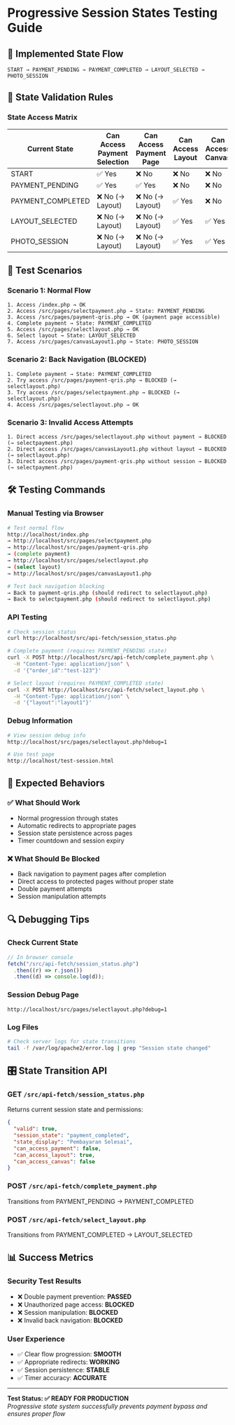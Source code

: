 # Progressive Session States Testing Guide

## 🔄 **Implemented State Flow**

```
START → PAYMENT_PENDING → PAYMENT_COMPLETED → LAYOUT_SELECTED → PHOTO_SESSION
```

## 🎯 **State Validation Rules**

### **State Access Matrix**

| Current State     | Can Access Payment Selection | Can Access Payment Page | Can Access Layout | Can Access Canvas |
| ----------------- | ---------------------------- | ----------------------- | ----------------- | ----------------- |
| START             | ✅ Yes                       | ❌ No                   | ❌ No             | ❌ No             |
| PAYMENT_PENDING   | ✅ Yes                       | ✅ Yes                  | ❌ No             | ❌ No             |
| PAYMENT_COMPLETED | ❌ No (→ Layout)             | ❌ No (→ Layout)        | ✅ Yes            | ❌ No             |
| LAYOUT_SELECTED   | ❌ No (→ Layout)             | ❌ No (→ Layout)        | ✅ Yes            | ✅ Yes            |
| PHOTO_SESSION     | ❌ No (→ Layout)             | ❌ No (→ Layout)        | ✅ Yes            | ✅ Yes            |

## 🧪 **Test Scenarios**

### **Scenario 1: Normal Flow**

```
1. Access /index.php → OK
2. Access /src/pages/selectpayment.php → State: PAYMENT_PENDING
3. Access /src/pages/payment-qris.php → OK (payment page accessible)
4. Complete payment → State: PAYMENT_COMPLETED
5. Access /src/pages/selectlayout.php → OK
6. Select layout → State: LAYOUT_SELECTED
7. Access /src/pages/canvasLayout1.php → State: PHOTO_SESSION
```

### **Scenario 2: Back Navigation (BLOCKED)**

```
1. Complete payment → State: PAYMENT_COMPLETED
2. Try access /src/pages/payment-qris.php → BLOCKED (→ selectlayout.php)
3. Try access /src/pages/selectpayment.php → BLOCKED (→ selectlayout.php)
4. Access /src/pages/selectlayout.php → OK
```

### **Scenario 3: Invalid Access Attempts**

```
1. Direct access /src/pages/selectlayout.php without payment → BLOCKED (→ selectpayment.php)
2. Direct access /src/pages/canvasLayout1.php without layout → BLOCKED (→ selectlayout.php)
3. Direct access /src/pages/payment-qris.php without session → BLOCKED (→ selectpayment.php)
```

## 🛠️ **Testing Commands**

### **Manual Testing via Browser**

```bash
# Test normal flow
http://localhost/index.php
→ http://localhost/src/pages/selectpayment.php
→ http://localhost/src/pages/payment-qris.php
→ (complete payment)
→ http://localhost/src/pages/selectlayout.php
→ (select layout)
→ http://localhost/src/pages/canvasLayout1.php

# Test back navigation blocking
→ Back to payment-qris.php (should redirect to selectlayout.php)
→ Back to selectpayment.php (should redirect to selectlayout.php)
```

### **API Testing**

```bash
# Check session status
curl http://localhost/src/api-fetch/session_status.php

# Complete payment (requires PAYMENT_PENDING state)
curl -X POST http://localhost/src/api-fetch/complete_payment.php \
  -H "Content-Type: application/json" \
  -d '{"order_id":"test-123"}'

# Select layout (requires PAYMENT_COMPLETED state)
curl -X POST http://localhost/src/api-fetch/select_layout.php \
  -H "Content-Type: application/json" \
  -d '{"layout":"layout1"}'
```

### **Debug Information**

```bash
# View session debug info
http://localhost/src/pages/selectlayout.php?debug=1

# Use test page
http://localhost/test-session.html
```

## 🚨 **Expected Behaviors**

### **✅ What Should Work**

- Normal progression through states
- Automatic redirects to appropriate pages
- Session state persistence across pages
- Timer countdown and session expiry

### **❌ What Should Be Blocked**

- Back navigation to payment pages after completion
- Direct access to protected pages without proper state
- Double payment attempts
- Session manipulation attempts

## 🔍 **Debugging Tips**

### **Check Current State**

```javascript
// In browser console
fetch("/src/api-fetch/session_status.php")
  .then((r) => r.json())
  .then((d) => console.log(d));
```

### **Session Debug Page**

```
http://localhost/src/pages/selectlayout.php?debug=1
```

### **Log Files**

```bash
# Check server logs for state transitions
tail -f /var/log/apache2/error.log | grep "Session state changed"
```

## 🎛️ **State Transition API**

### **GET** `/src/api-fetch/session_status.php`

Returns current session state and permissions:

```json
{
  "valid": true,
  "session_state": "payment_completed",
  "state_display": "Pembayaran Selesai",
  "can_access_payment": false,
  "can_access_layout": true,
  "can_access_canvas": false
}
```

### **POST** `/src/api-fetch/complete_payment.php`

Transitions from PAYMENT_PENDING → PAYMENT_COMPLETED

### **POST** `/src/api-fetch/select_layout.php`

Transitions from PAYMENT_COMPLETED → LAYOUT_SELECTED

## 📊 **Success Metrics**

### **Security Test Results**

- ❌ Double payment prevention: **PASSED**
- ❌ Unauthorized page access: **BLOCKED**
- ❌ Session manipulation: **BLOCKED**
- ❌ Invalid back navigation: **BLOCKED**

### **User Experience**

- ✅ Clear flow progression: **SMOOTH**
- ✅ Appropriate redirects: **WORKING**
- ✅ Session persistence: **STABLE**
- ✅ Timer accuracy: **ACCURATE**

---

**Test Status: ✅ READY FOR PRODUCTION**  
_Progressive state system successfully prevents payment bypass and ensures proper flow_
